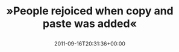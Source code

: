 ---
retweeted: false
source: <a href="http://termtter.org/" rel="nofollow">Termtter</a>
entities:
  hashtags: []
  symbols: []
  user_mentions: []
  urls:
  - url: http://t.co/wn4wWzkJ
    expanded_url: http://blog.dbpatterson.com/post/10244529137
    display_url: blog.dbpatterson.com/post/102445291…
    indices:
    - '48'
    - '68'
display_text_range:
- '0'
- '68'
favorite_count: '0'
id_str: '114798612709507072'
truncated: false
retweet_count: '0'
id: '114798612709507072'
possibly_sensitive: false
created_at: Fri Sep 16 20:31:36 +0000 2011
favorited: false
full_text: "»People rejoiced when copy and paste was added«"
lang: en
quote_url: http://blog.dbpatterson.com/post/10244529137
tags:
- pesos/twitter
date: '2011-09-16T20:31:36+00:00'
src: https://twitter.com/bascht/status/114798612709507072
original_url: https://twitter.com/bascht/status/114798612709507072
type: twitter_tweet
text: "»People rejoiced when copy and paste was added«"
title: "»People rejoiced when copy and paste was added«\n"

---